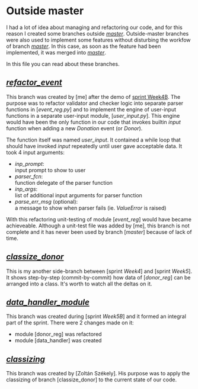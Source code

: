 # Outside master

I had a lot of idea about managing and refactoring our code, and for this reason I created some branches outside [*master*](https://github.com/KoicsD/CharliesAngels/tree/master).
Outside-master branches were also used to implement some features without disturbing the workfow of branch [*master*](https://github.com/KoicsD/CharliesAngels/tree/master).
In this case, as soon as the feature had been implemented, it was merged into [*master*](https://github.com/KoicsD/CharliesAngels/tree/master).

In this file you can read about these branches.

## [*refactor_event*](https://github.com/KoicsD/CharliesAngels/tree/refactor_event)

This branch was created by [me] after the demo of [sprint Week4B](InitalOrders.md).
The purpose was to refactor validator and checker logic into separate parser functions in [*event_reg.py*] and to implement the engine of user-input functions in a separate user-input module, [*user_input.py*].
This engine would have been the only function in our code that invokes builtin *input* function when adding a new *Donation* event (or *Donor*).

The function itself was named *user_input*.
It contained a while loop that should have invoked *input* repeatedly until user gave acceptable data.
It took 4 input arguments:
* *inp_prompt*:  
  input prompt to show to user
* *parser_fcn*:  
  function delegate of the parser function
* *inp_args*:  
  list of additional input arguments for parser function
* *parse_err_msg* (optional):  
  a message to show when parser fails (ie. *ValueError* is raised)

With this refactoring unit-testing of module [*event_reg*] would have became achieveable. Although a unit-test file was added by [me], this branch is not complete and it has never been used by branch [*master*] because of lack of time.

## [*classize_donor*](https://github.com/KoicsD/CharliesAngels/tree/classize_donor)

This is my another side-branch between [sprint *Week4*] and [sprint *Week5*].
It shows step-by-step (commit-by-commit) how data of [*donor_reg*] can be arranged into a class.
It's worth to watch all the deltas on it.

## [*data_handler_module*](https://github.com/KoicsD/CharliesAngels/tree/data_handler_module)

This branch was created during [sprint *Week5B*]
and it formed an integral part of the sprint.
There were 2 changes made on it:
* module [donor_reg] was refactored
* module [data_handler] was created

## [*classizing*](https://github.com/KoicsD/CharliesAngels/tree/classizing)

This branch was created by [Zoltán Székely].
His purpose was to apply the classizing of branch [classize_donor] to the current state of our code.
